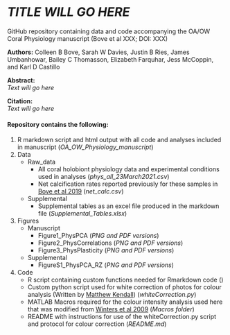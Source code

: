 # *TITLE WILL GO HERE*

GitHub repository containing data and code accompanying the OA/OW Coral Physiology manuscript (Bove et al XXX; DOI: XXX)

**Authors:** Colleen B Bove, Sarah W Davies, Justin B Ries, James Umbanhowar, Bailey C Thomasson, Elizabeth Farquhar, Jess McCoppin, and Karl D Castillo

**Abstract:**  
*Text will go here*

**Citation:**  
*Text will go here*


#### Repository contains the following:
1. R markdown script and html output with all code and analyses included in manuscript (*OA_OW_Physiology_manuscript*)
2. Data
   * Raw_data
      * All coral holobiont physiology data and experimental conditions used in analyses (*phys_all_23March2021.csv*)
      * Net calcification rates reported previously for these samples in [Bove et al 2019](https://github.com/seabove7/proc-b-2019) (*net_calc.csv*)
   * Supplemental
      * Supplemental tables as an excel file produced in the markdown file (*Supplemental_Tables.xlsx*)
3. Figures
   * Manuscript
      * Figure1_PhysPCA (*PNG and PDF versions*)
      * Figure2_PhysCorrelations (*PNG and PDF versions*)      
      * Figure3_PhysPlasticity (*PNG and PDF versions*)
   * Supplemental
      * FigureS1_PhysPCA_RZ (*PNG and PDF versions*)
3. Code
   * R script containing custom functions needed for Rmarkdown code ()
   * Custom python script used for white correction of photos for colour analysis (Written by [Matthew Kendall](https://github.com/matt-kendall)) (*whiteCorrection.py*)
   * MATLAB Macros required for the colour intensity analysis used here that was modified from [Winters et al 2009](https://www.tau.ac.il/lifesci/departments/zoology/members/loya/documents/206Winters.pdf) (*Macros folder*)
   * README with instructions for use of the whiteCorrection.py script and protocol for colour correction (*README.md*)
